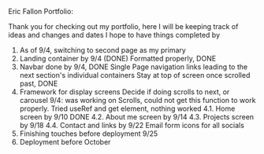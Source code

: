 Eric Fallon Portfolio:

Thank you for checking out my portfolio, here I will be keeping track of ideas and changes and dates I hope to have things completed by

1. As of 9/4, switching to second page as my primary
2. Landing container by 9/4 (DONE)
    Formatted properly, DONE
3. Navbar done by 9/4, DONE
    Single Page navigation links leading to the next section's individual containers
    Stay at top of screen once scrolled past, DONE
4. Framework for display screens
    Decide if doing scrolls to next, or carousel
        9/4: was working on Scrolls, could not get this function to work properly.  Tried useRef and get element, nothing worked
    4.1. Home screen by 9/10 DONE
    4.2. About me screen by 9/14
    4.3. Projects screen by 9/18
    4.4. Contact and links by 9/22
        Email form
        icons for all socials
6. Finishing touches before deployment 9/25
7. Deployment before October